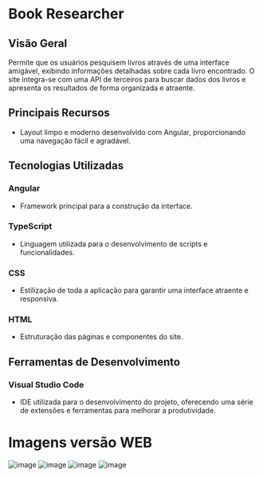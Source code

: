 # Book Researcher

## Visão Geral

Permite que os usuários pesquisem livros através de uma interface amigável, exibindo informações detalhadas sobre cada livro encontrado. 
O site integra-se com uma API de terceiros para buscar dados dos livros e apresenta os resultados de forma organizada e atraente.

## Principais Recursos
- Layout limpo e moderno desenvolvido com Angular, proporcionando uma navegação fácil e agradável.

## Tecnologias Utilizadas
### Angular
- Framework principal para a construção da interface.

### TypeScript
- Linguagem utilizada para o desenvolvimento de scripts e funcionalidades.

### CSS
- Estilização de toda a aplicação para garantir uma interface atraente e responsiva.

### HTML
- Estruturação das páginas e componentes do site.

## Ferramentas de Desenvolvimento
### Visual Studio Code
- IDE utilizada para o desenvolvimento do projeto, oferecendo uma série de extensões e ferramentas para melhorar a produtividade.

# Imagens versão WEB
![image](https://github.com/eduardoaalmeidaa/Angular-BookResearcher/assets/89856553/26fde179-a30f-44d8-adc0-e3d3cc061d23)
![image](https://github.com/eduardoaalmeidaa/Angular-BookResearcher/assets/89856553/ab2acb46-0f06-4d81-a4cd-4654fdccd9b8)
![image](https://github.com/eduardoaalmeidaa/Angular-BookResearcher/assets/89856553/11dfe78e-b9a9-4a22-a534-ad4bd61c25f5)
![image](https://github.com/eduardoaalmeidaa/Angular-BookResearcher/assets/89856553/4026494b-894c-4f7d-acbf-8930e00c6cd2)


